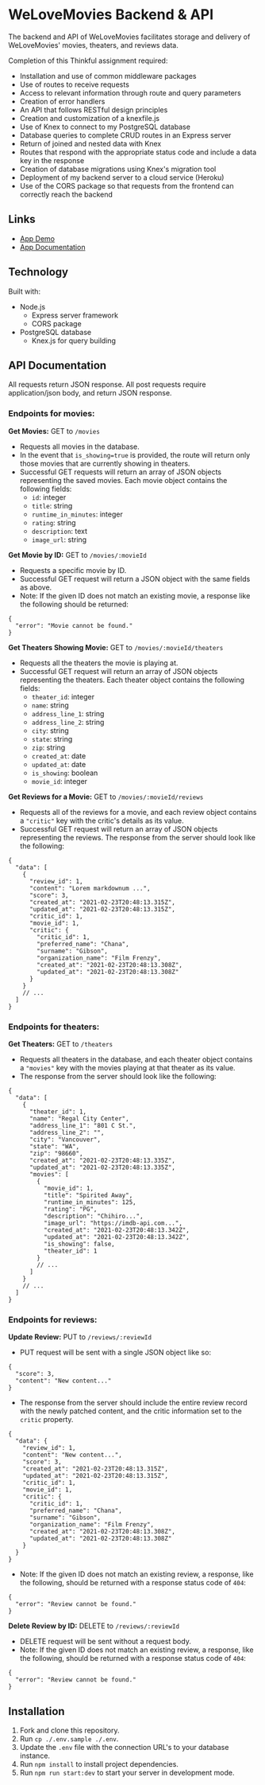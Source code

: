 # WeLoveMovies Backend & API
The backend and API of WeLoveMovies facilitates storage and delivery of WeLoveMovies' movies, theaters, and reviews data. 

Completion of this Thinkful assignment required:
- Installation and use of common middleware packages
- Use of routes to receive requests
- Access to relevant information through route and query parameters
- Creation of error handlers
- An API that follows RESTful design principles
- Creation and customization of a knexfile.js
- Use of Knex to connect to my PostgreSQL database
- Database queries to complete CRUD routes in an Express server
- Return of joined and nested data with Knex
- Routes that respond with the appropriate status code and include a data key in the response
- Creation of database migrations using Knex's migration tool
- Deployment of my backend server to a cloud service (Heroku)
- Use of the CORS package so that requests from the frontend can correctly reach the backend 

## Links
- [App Demo](https://we-love-movies-app-front-end.vercel.app/)
- [App Documentation](https://github.com/angelalouh/project-welovemovies-app)

## Technology
Built with:
- Node.js
  - Express server framework
  - CORS package
- PostgreSQL database
  - Knex.js for query building

## API Documentation
All requests return JSON response. All post requests require application/json body, and return JSON response.

### Endpoints for movies:
**Get Movies:** GET to `/movies`
- Requests all movies in the database.
- In the event that `is_showing=true` is provided, the route will return only those movies that are currently showing in theaters.
- Successful GET requests will return an array of JSON objects representing the saved movies. Each movie object contains the following fields:
  - `id`: integer
  - `title`: string
  - `runtime_in_minutes`: integer
  - `rating`: string
  - `description`: text
  - `image_url`: string

**Get Movie by ID:** GET to `/movies/:movieId`
- Requests a specific movie by ID.
- Successful GET request will return a JSON object with the same fields as above.
- Note: If the given ID does not match an existing movie, a response like the following should be returned:
```
{
  "error": "Movie cannot be found."
}
```

**Get Theaters Showing Movie:** GET to `/movies/:movieId/theaters`
- Requests all the theaters the movie is playing at.
- Successful GET request will return an array of JSON objects representing the theaters. Each theater object contains the following fields:
  - `theater_id`: integer
  - `name`: string
  - `address_line_1`: string
  - `address_line_2`: string
  - `city`: string
  - `state`: string
  - `zip`: string
  - `created_at`: date
  - `updated_at`: date
  - `is_showing`: boolean
  - `movie_id`: integer

**Get Reviews for a Movie:** GET to `/movies/:movieId/reviews`
- Requests all of the reviews for a movie, and each review object contains a `"critic"` key with the critic's details as its value. 
- Successful GET request will return an array of JSON objects representing the reviews. The response from the server should look like the following:
```
{
  "data": [
    {
      "review_id": 1,
      "content": "Lorem markdownum ...",
      "score": 3,
      "created_at": "2021-02-23T20:48:13.315Z",
      "updated_at": "2021-02-23T20:48:13.315Z",
      "critic_id": 1,
      "movie_id": 1,
      "critic": {
        "critic_id": 1,
        "preferred_name": "Chana",
        "surname": "Gibson",
        "organization_name": "Film Frenzy",
        "created_at": "2021-02-23T20:48:13.308Z",
        "updated_at": "2021-02-23T20:48:13.308Z"
      }
    }
    // ...
  ]
}
```

### Endpoints for theaters:
**Get Theaters:** GET to `/theaters`
- Requests all theaters in the database, and each theater object contains a `"movies"` key with the movies playing at that theater as its value.
- The response from the server should look like the following:
```
{
  "data": [
    {
      "theater_id": 1,
      "name": "Regal City Center",
      "address_line_1": "801 C St.",
      "address_line_2": "",
      "city": "Vancouver",
      "state": "WA",
      "zip": "98660",
      "created_at": "2021-02-23T20:48:13.335Z",
      "updated_at": "2021-02-23T20:48:13.335Z",
      "movies": [
        {
          "movie_id": 1,
          "title": "Spirited Away",
          "runtime_in_minutes": 125,
          "rating": "PG",
          "description": "Chihiro...",
          "image_url": "https://imdb-api.com...",
          "created_at": "2021-02-23T20:48:13.342Z",
          "updated_at": "2021-02-23T20:48:13.342Z",
          "is_showing": false,
          "theater_id": 1
        }
        // ...
      ]
    }
    // ...
  ]
}
```

### Endpoints for reviews:
**Update Review:** PUT to `/reviews/:reviewId`
- PUT request will be sent with a single JSON object like so:
```
{
  "score": 3,
  "content": "New content..."
}
```
- The response from the server should include the entire review record with the newly patched content, and the critic information set to the `critic` property.
```
{
  "data": {
    "review_id": 1,
    "content": "New content...",
    "score": 3,
    "created_at": "2021-02-23T20:48:13.315Z",
    "updated_at": "2021-02-23T20:48:13.315Z",
    "critic_id": 1,
    "movie_id": 1,
    "critic": {
      "critic_id": 1,
      "preferred_name": "Chana",
      "surname": "Gibson",
      "organization_name": "Film Frenzy",
      "created_at": "2021-02-23T20:48:13.308Z",
      "updated_at": "2021-02-23T20:48:13.308Z"
    }
  }
}
```
- Note: If the given ID does not match an existing review, a response, like the following, should be returned with a response status code of `404`:
```
{
  "error": "Review cannot be found."
}
```

**Delete Review by ID:** DELETE to `/reviews/:reviewId`
- DELETE request will be sent without a request body.
- Note: If the given ID does not match an existing review, a response, like the following, should be returned with a response status code of `404`:
```
{
  "error": "Review cannot be found."
}
```

## Installation
1. Fork and clone this repository.
2. Run `cp ./.env.sample ./.env`.
3. Update the `.env` file with the connection URL's to your database instance.
4. Run `npm install` to install project dependencies.
5. Run `npm run start:dev` to start your server in development mode.
